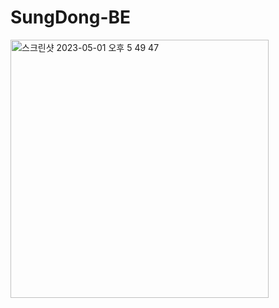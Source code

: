 # SungDong-BE

<img width="413" alt="스크린샷 2023-05-01 오후 5 49 47" src="https://user-images.githubusercontent.com/67852689/235432404-4a652300-d2cf-4adc-b571-ae71703ca815.png">